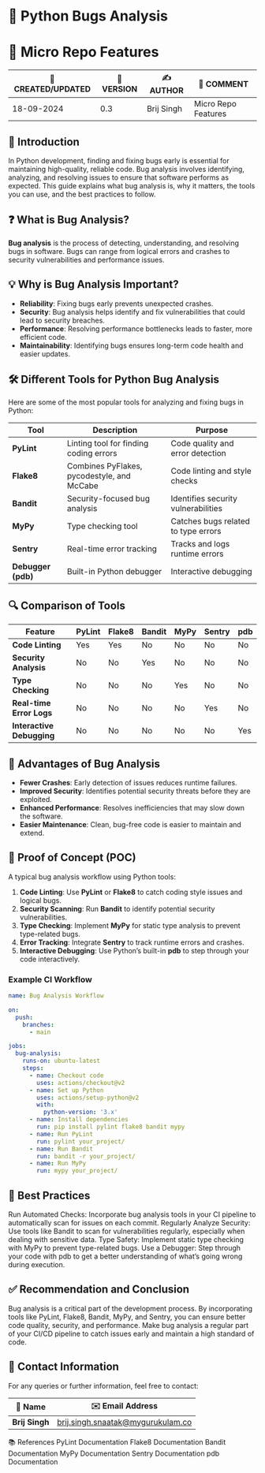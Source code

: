 
# 🐍 Python Bugs Analysis

# 🚀 Micro Repo Features        
| 📅 CREATED/UPDATED | 📌 VERSION | ✍️ AUTHOR    | 📝 COMMENT                     |
|--------------------|------------|--------------|--------------------------------|
| 18-09-2024         | 0.3        | Brij Singh   | Micro Repo Features            |

## 📘 Introduction
In Python development, finding and fixing bugs early is essential for maintaining high-quality, reliable code. Bug analysis involves identifying, analyzing, and resolving issues to ensure that software performs as expected. This guide explains what bug analysis is, why it matters, the tools you can use, and the best practices to follow.

## ❓ What is Bug Analysis?
**Bug analysis** is the process of detecting, understanding, and resolving bugs in software. Bugs can range from logical errors and crashes to security vulnerabilities and performance issues.

## 💡 Why is Bug Analysis Important?
- **Reliability**: Fixing bugs early prevents unexpected crashes.
- **Security**: Bug analysis helps identify and fix vulnerabilities that could lead to security breaches.
- **Performance**: Resolving performance bottlenecks leads to faster, more efficient code.
- **Maintainability**: Identifying bugs ensures long-term code health and easier updates.

## 🛠️ Different Tools for Python Bug Analysis
Here are some of the most popular tools for analyzing and fixing bugs in Python:

| Tool             | Description                               | Purpose                            |
|------------------|-------------------------------------------|------------------------------------|
| **PyLint**       | Linting tool for finding coding errors     | Code quality and error detection   |
| **Flake8**       | Combines PyFlakes, pycodestyle, and McCabe | Code linting and style checks      |
| **Bandit**       | Security-focused bug analysis              | Identifies security vulnerabilities|
| **MyPy**         | Type checking tool                        | Catches bugs related to type errors|
| **Sentry**       | Real-time error tracking                   | Tracks and logs runtime errors     |
| **Debugger (pdb)**| Built-in Python debugger                  | Interactive debugging              |

## 🔍 Comparison of Tools

| Feature               | PyLint | Flake8 | Bandit | MyPy | Sentry | pdb  |
|-----------------------|--------|--------|--------|------|--------|------|
| **Code Linting**       | Yes    | Yes    | No     | No   | No     | No   |
| **Security Analysis**  | No     | No     | Yes    | No   | No     | No   |
| **Type Checking**      | No     | No     | No     | Yes  | No     | No   |
| **Real-time Error Logs**| No    | No     | No     | No   | Yes    | No   |
| **Interactive Debugging**| No   | No     | No     | No   | No     | Yes  |

## 🌟 Advantages of Bug Analysis
- **Fewer Crashes**: Early detection of issues reduces runtime failures.
- **Improved Security**: Identifies potential security threats before they are exploited.
- **Enhanced Performance**: Resolves inefficiencies that may slow down the software.
- **Easier Maintenance**: Clean, bug-free code is easier to maintain and extend.

## 🔧 Proof of Concept (POC)
A typical bug analysis workflow using Python tools:

1. **Code Linting**: Use **PyLint** or **Flake8** to catch coding style issues and logical bugs.
2. **Security Scanning**: Run **Bandit** to identify potential security vulnerabilities.
3. **Type Checking**: Implement **MyPy** for static type analysis to prevent type-related bugs.
4. **Error Tracking**: Integrate **Sentry** to track runtime errors and crashes.
5. **Interactive Debugging**: Use Python’s built-in **pdb** to step through your code interactively.

### Example CI Workflow
```yaml
name: Bug Analysis Workflow

on:
  push:
    branches:
      - main

jobs:
  bug-analysis:
    runs-on: ubuntu-latest
    steps:
      - name: Checkout code
        uses: actions/checkout@v2
      - name: Set up Python
        uses: actions/setup-python@v2
        with:
          python-version: '3.x'
      - name: Install dependencies
        run: pip install pylint flake8 bandit mypy
      - name: Run PyLint
        run: pylint your_project/
      - name: Run Bandit
        run: bandit -r your_project/
      - name: Run MyPy
        run: mypy your_project/


```
 ## 📝  Best Practices 
Run Automated Checks: Incorporate bug analysis tools in your CI pipeline to automatically scan for issues on each commit.
Regularly Analyze Security: Use tools like Bandit to scan for vulnerabilities regularly, especially when dealing with sensitive data.
Type Safety: Implement static type checking with MyPy to prevent type-related bugs.
Use a Debugger: Step through your code with pdb to get a better understanding of what’s going wrong during execution.

## ✅ Recommendation and Conclusion
Bug analysis is a critical part of the development process. By incorporating tools like PyLint, Flake8, Bandit, MyPy, and Sentry, you can ensure better code quality, security, and performance. Make bug analysis a regular part of your CI/CD pipeline to catch issues early and maintain a high standard of code.


## 📧 Contact Information

For any queries or further information, feel free to contact:

| 📛 Name       | ✉️ Email Address                    |
|---------------|-------------------------------------|
| **Brij Singh**| brij.singh.snaatak@mygurukulam.co   

📚 References
PyLint Documentation
Flake8 Documentation
Bandit Documentation
MyPy Documentation
Sentry Documentation
pdb Documentation
